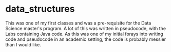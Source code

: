 # data_structures

This was one of my first classes and was a pre-requisite for the Data Science master's program. A lot of this was written in pseudocode, with the Labs containing Java code. As this was one of my initial forays into writing code and pseudocode in an academic setting, the code is probably messier than I would like. 
